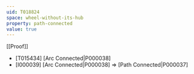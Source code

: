 ```yaml
---
uid: T018824
space: wheel-without-its-hub
property: path-connected
value: true
---
```

[[Proof]]

* [T015434] [Arc Connected|P000038]
* [I000039] [Arc Connected|P000038] => [Path Connected|P000037]

